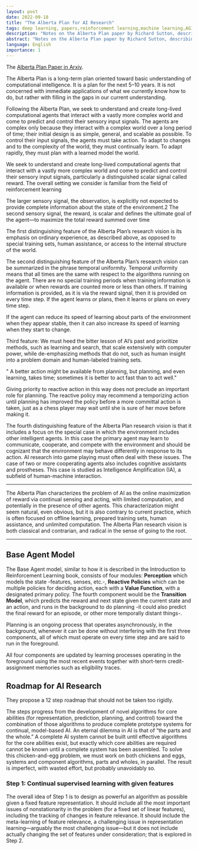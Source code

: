 ```yaml
---
layout: post
date: 2022-09-18
title: "The Alberta Plan for AI Research"
tags: deep learning, papers,reinforcement learning,machine learning,AGI,artificial intelligence
description: "Notes on the Alberta Plan paper by Richard Sutton, describing the next steps for AI research in the Reinforcement Learning field, for the next 5 to 10 years."
abstract: "Notes on the Alberta Plan paper by Richard Sutton, describing the next steps for AI research in the Reinforcement Learning field, for the next 5 to 10 years. Work in progress as I am still reading the paper."
language: English
importance: 1
---
```


The [Alberta Plan Paper in Arxiv](https://arxiv.org/pdf/2208.11173.pdf).

The Alberta Plan is a long-term plan oriented toward basic understanding of computational
intelligence. It is a plan for the next 5–10 years. It is not concerned with immediate applications of what we currently know how to do, but rather with filling in the gaps in our current
understanding.

Following the Alberta Plan, we seek to understand and create long-lived computational agents
that interact with a vastly more complex world and come to predict and control their sensory
input signals. The agents are complex only because they interact with a complex world over
a long period of time; their initial design is as simple, general, and scalable as possible. To
control their input signals, the agents must take action. To adapt to changes and to the
complexity of the world, they must continually learn. To adapt rapidly, they must plan with
a learned model the world.

We seek to understand and create long-lived computational agents that interact with a vastly
more complex world and come to predict and control their sensory input signals, particularly
a distinguished scalar signal called reward. The overall setting we consider is familiar from
the field of reinforcement learning

The larger sensory signal, the observation, is explicitly not expected to provide
complete information about the state of the environment.2 The second sensory signal, the
reward, is scalar and defines the ultimate goal of the agent—to maximize the total reward
summed over time

The first distinguishing feature of the Alberta Plan’s research vision is its emphasis on ordinary
experience, as described above, as opposed to special training sets, human assistance, or access
to the internal structure of the world.

The second distinguishing feature of the Alberta Plan’s research vision can be summarized
in the phrase temporal uniformity. Temporal uniformity means that all times are the same
with respect to the algorithms running on the agent. There are no special training periods
when training information is available or when rewards are counted more or less than others.
If training information is provided, as it is via the reward signal, then it is provided on every
time step. If the agent learns or plans, then it learns or plans on every time step.

 If the agent can reduce its speed of learning about parts of
the environment when they appear stable, then it can also increase its speed of learning when
they start to change.

Third feature: We must heed the bitter lesson of AI’s past
and prioritize methods, such as learning and search, that scale extensively with computer
power, while de-emphasizing methods that do not, such as human insight into a problem
domain and human-labeled training sets.

" A
better action might be available from planning, but planning, and even learning, takes time;
sometimes it is better to act fast than to act well."

Giving priority to reactive action in this way does not preclude an important role for planning.
The reactive policy may recommend a temporizing action until planning has improved the
policy before a more committal action is taken, just as a chess player may wait until she is
sure of her move before making it.

The fourth distinguishing feature of the Alberta Plan research vision is that it includes a focus
on the special case in which the environment includes other intelligent agents. In this case the
primary agent may learn to communicate, cooperate, and compete with the environment and
should be cognizant that the environment may behave differently in response to its action.
AI research into game playing must often deal with these issues. The case of two or more
cooperating agents also includes cognitive assistants and prostheses. This case is studied as
Intelligence Amplification (IA), a subfield of human-machine interaction.

---
The Alberta Plan characterizes the problem of AI as the online maximization of reward via
continual sensing and acting, with limited computation, and potentially in the presence of
other agents. This characterization might seem natural, even obvious, but it is also contrary
to current practice, which is often focused on offline learning, prepared training sets, human
assistance, and unlimited computation. The Alberta Plan research vision is both classical and
contrarian, and radical in the sense of going to the root.

---

## Base Agent Model

The Base Agent model, similar to how it is described in the Introduction to Reinforcement Learning book, consists of four modules: **Perception** which models the state -features, senses, etc.-, **Reactive Policies** which can be multiple policies for deciding action, each with a **Value Function**, with a designated primary policy. The fourth component would be the **Transition Model**, which predicts the reward and next state given the current state and an action, and runs in the background to do planning -it could also predict the final reward for an episode, or other more temporally distant things-.

Planning is an ongoing process that operates asynchronously, in the background, whenever it
can be done without interfering with the first three components, all of which must operate on every time step and are said to run in the foreground.

All four components
are updated by learning processes operating in the foreground using the most recent events
together with short-term credit-assignment memories such as eligibility traces.

## Roadmap for AI Research

They propose a 12 step roadmap that should not be taken too rigidly.

The steps progress from the development of novel algorithms for core abilities (for representation, prediction, planning, and control) toward the combination of those algorithms to produce complete prototype systems for continual, model-based AI.
An eternal dilemma in AI is that of “the parts and the whole.” A complete AI system cannot
be built until effective algorithms for the core abilities exist, but exactly which core abilities are required cannot be known until a complete system has been assembled. To solve this chicken-and-egg problem, we must work on both chickens and eggs, systems and component algorithms, parts and wholes, in parallel. The result is imperfect, with wasted effort, but probably unavoidably so.

### Step 1: Continual supervised learning with given features

The overall idea of Step 1 is to design as powerful an algorithm as possible given a
fixed feature representation. It should include all the most important issues of nonstationarity in the problem (for a fixed set of linear features), including the tracking of
changes in feature relevance. It should include the meta-learning of feature relevance, a
challenging issue in representation learning—arguably the most challenging issue—but
it does not include actually changing the set of features under consideration; that is
explored in Step 2.